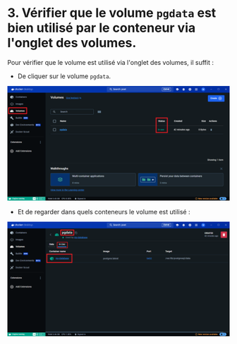 # 3. Vérifier que le volume `pgdata` est bien utilisé par le conteneur via l'onglet des volumes.

Pour vérifier que le volume est utilisé via l'onglet des volumes, il suffit :

- De cliquer sur le volume `pgdata`.

![](./assets/dd.png)

- Et de regarder dans quels conteneurs le volume est utilisé :

![](./assets/dd-2.png)